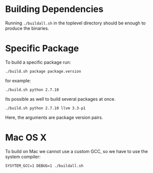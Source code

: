 # Building Dependencies

Running `./buildall.sh` in the toplevel directory should be enough to
produce the binaries.


# Specific Package

To build a specific package run:

    ./build.sh package package.version

 for example:

    ./build.sh python 2.7.10

 Its possible as well to build several packages at once.

    ./build.sh python 2.7.10 llvm 3.3-p1

Here, the arguments are package version pairs.

# Mac OS X

To build on Mac we cannot use a custom GCC, so we have to use
the system compiler:

    SYSYTEM_GCC=1 DEBUG=1 ./buildall.sh
